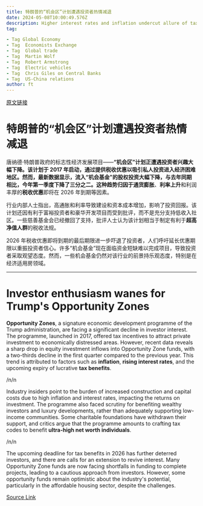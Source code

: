 ```yaml
---
title: 特朗普的“机会区”计划遭遇投资者热情减退
date: 2024-05-08T10:00:49.576Z
description: Higher interest rates and inflation undercut allure of tax-advantaged Opportunity Zones
tag: 

- Tag Global Economy
- Tag  Economists Exchange
- Tag  Global trade
- Tag  Martin Wolf
- Tag  Robert Armstrong
- Tag  Electric vehicles
- Tag  Chris Giles on Central Banks
- Tag  US-China relations
author: ft
---
```


[原文链接](https://ft.com/content/86db6de8-d25b-4b1a-875e-7bff6679566d)

# 特朗普的“机会区”计划遭遇投资者热情减退

唐纳德·特朗普政府的标志性经济发展项目——**“机会区”**计划正遭遇投资者兴趣大幅下降。该计划于 2017 年启动，通过提供税收优惠以吸引私人投资进入经济困难地区。然而，最新数据显示，流入**“机会基金”**的股权投资大幅下降，与去年同期相比，今年第一季度下降了三分之二。这种趋势归因于**通货膨胀**、**利率上升**和利润丰厚的**税收优惠**即将在 2026 年到期等因素。

行业内部人士指出，高通胀和利率导致建设和资本成本增加，影响了投资回报。该计划还因有利于富裕投资者和豪华开发项目而受到批评，而不是充分支持低收入社区。一些慈善基金会已经撤回了支持，批评人士认为该计划相当于制定有利于**超高净值人群**的税收法规。

2026 年税收优惠即将到期的最后期限进一步吓退了投资者，人们呼吁延长优惠期限以重振投资者信心。许多“机会基金”现在面临资金短缺难以完成项目，导致投资者采取观望态度。然而，一些机会基金仍然对该行业的前景持乐观态度，特别是在经济适用房领域。

---

# Investor enthusiasm wanes for Trump's Opportunity Zones

**Opportunity Zones**, a signature economic development programme of the Trump administration, are facing a significant decline in investor interest. The programme, launched in 2017, offered tax incentives to attract private investment to economically distressed areas. However, recent data reveals a sharp drop in equity investment inflows into Opportunity Zone funds, with a two-thirds decline in the first quarter compared to the previous year. This trend is attributed to factors such as **inflation**, **rising interest rates**, and the upcoming expiry of lucrative **tax benefits**.

/n/n

Industry insiders point to the burden of increased construction and capital costs due to high inflation and interest rates, impacting the returns on investment. The programme also faced scrutiny for benefiting wealthy investors and luxury developments, rather than adequately supporting low-income communities. Some charitable foundations have withdrawn their support, and critics argue that the programme amounts to crafting tax codes to benefit **ultra-high net worth individuals**.

/n/n

The upcoming deadline for tax benefits in 2026 has further deterred investors, and there are calls for an extension to revive interest. Many Opportunity Zone funds are now facing shortfalls in funding to complete projects, leading to a cautious approach from investors. However, some opportunity funds remain optimistic about the industry's potential, particularly in the affordable housing sector, despite the challenges.

[Source Link](https://ft.com/content/86db6de8-d25b-4b1a-875e-7bff6679566d)


